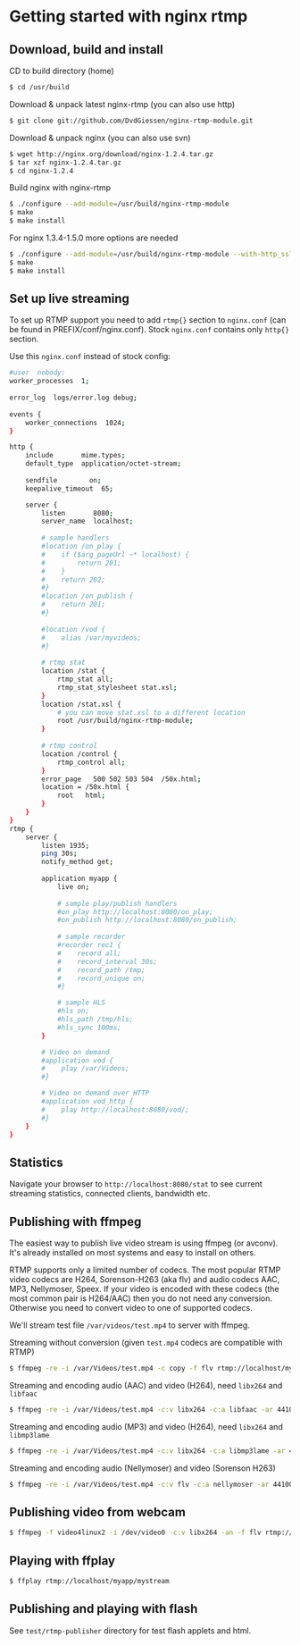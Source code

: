 # Getting started with nginx rtmp

## Download, build and install

CD to build directory (home)
```sh
$ cd /usr/build
```

Download & unpack latest nginx-rtmp (you can also use http)
```sh
$ git clone git://github.com/DvdGiessen/nginx-rtmp-module.git
```

Download & unpack nginx (you can also use svn)

```sh
$ wget http://nginx.org/download/nginx-1.2.4.tar.gz
$ tar xzf nginx-1.2.4.tar.gz
$ cd nginx-1.2.4
```

Build nginx with nginx-rtmp
```sh
$ ./configure --add-module=/usr/build/nginx-rtmp-module
$ make
$ make install
```

For nginx 1.3.4-1.5.0 more options are needed
```sh
$ ./configure --add-module=/usr/build/nginx-rtmp-module --with-http_ssl_module
$ make
$ make install
```

## Set up live streaming

To set up RTMP support you need to add `rtmp{}` section to `nginx.conf` (can be found in PREFIX/conf/nginx.conf). Stock `nginx.conf` contains only `http{}` section.

Use this `nginx.conf` instead of stock config:
```sh
#user  nobody;
worker_processes  1;
    
error_log  logs/error.log debug;
    
events {
    worker_connections  1024;
}

http {
    include       mime.types;
    default_type  application/octet-stream;
    
    sendfile        on;
    keepalive_timeout  65;

    server {
        listen       8080;
        server_name  localhost;
    
        # sample handlers
        #location /on_play {
        #    if ($arg_pageUrl ~* localhost) {
        #        return 201;
        #    }
        #    return 202;
        #}
        #location /on_publish {
        #    return 201;
        #}
    
        #location /vod {
        #    alias /var/myvideos;
        #}
    
        # rtmp stat
        location /stat {
            rtmp_stat all;
            rtmp_stat_stylesheet stat.xsl;
        }
        location /stat.xsl {
            # you can move stat.xsl to a different location
            root /usr/build/nginx-rtmp-module;
        }
    
        # rtmp control
        location /control {
            rtmp_control all;
        }
        error_page   500 502 503 504  /50x.html;
        location = /50x.html {
            root   html;
        }
    }
}
rtmp {
    server {
        listen 1935;
        ping 30s;
        notify_method get;
    
        application myapp {
            live on;
    
            # sample play/publish handlers
            #on_play http://localhost:8080/on_play;
            #on_publish http://localhost:8080/on_publish;
    
            # sample recorder
            #recorder rec1 {
            #    record all;
            #    record_interval 30s;
            #    record_path /tmp;
            #    record_unique on;
            #}

            # sample HLS
            #hls on;
            #hls_path /tmp/hls;
            #hls_sync 100ms;
        }

        # Video on demand
        #application vod {
        #    play /var/Videos;
        #}

        # Video on demand over HTTP
        #application vod_http {
        #    play http://localhost:8080/vod/;
        #}
    }
}
```

## Statistics

Navigate your browser to `http://localhost:8080/stat` to see current
streaming statistics, connected clients, bandwidth etc.

## Publishing with ffmpeg

The easiest way to publish live video stream is using ffmpeg (or avconv).
It's already installed on most systems and easy to install on others.

RTMP supports only a limited number of codecs. The most popular RTMP video
codecs are H264, Sorenson-H263 (aka flv) and audio codecs AAC, MP3,
Nellymoser, Speex. If your video is encoded with these codecs
(the most common pair is H264/AAC) then you do not need any conversion.
Otherwise you need to convert video to one of supported codecs.

We'll stream test file `/var/videos/test.mp4` to server with ffmpeg.

Streaming without conversion (given `test.mp4` codecs are compatible with RTMP)
```sh
$ ffmpeg -re -i /var/Videos/test.mp4 -c copy -f flv rtmp://localhost/myapp/mystream
```

Streaming and encoding audio (AAC) and video (H264), need `libx264` and `libfaac`
```sh
$ ffmpeg -re -i /var/Videos/test.mp4 -c:v libx264 -c:a libfaac -ar 44100 -ac 1 -f flv rtmp://localhost/myapp/mystream
```

Streaming and encoding audio (MP3) and video (H264), need `libx264` and `libmp3lame`
```sh
$ ffmpeg -re -i /var/Videos/test.mp4 -c:v libx264 -c:a libmp3lame -ar 44100 -ac 1 -f flv rtmp://localhost/myapp/mystream
```

Streaming and encoding audio (Nellymoser) and video (Sorenson H263)
```sh
$ ffmpeg -re -i /var/Videos/test.mp4 -c:v flv -c:a nellymoser -ar 44100 -ac 1 -f flv rtmp://localhost/myapp/mystream
```

## Publishing video from webcam
```sh
$ ffmpeg -f video4linux2 -i /dev/video0 -c:v libx264 -an -f flv rtmp://localhost/myapp/mystream
```

## Playing with ffplay
```sh
$ ffplay rtmp://localhost/myapp/mystream
```

## Publishing and playing with flash

See `test/rtmp-publisher` directory for test flash applets and html.
